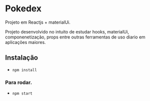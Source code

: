 # Pokedex

Projeto em Reactjs + materialUi.

Projeto desenvolvido no intuito de estudar hooks, materialUi, componenetização, props entre outras ferramentas de uso diario em aplicações maiores.


## Instalação 
- `npm install`

### Para rodar.
- `npm start`
